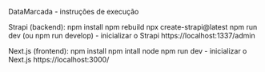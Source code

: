 DataMarcada - instruções de execução

Strapi (backend):
npm install
npm rebuild
npx create-strapi@latest
npm run dev (ou npm run develop) - inicializar o Strapi
https://localhost:1337/admin

Next.js (frontend):
npm install
npm intall node
npm run dev - inicializar o Next.js
https://localhost:3000/
